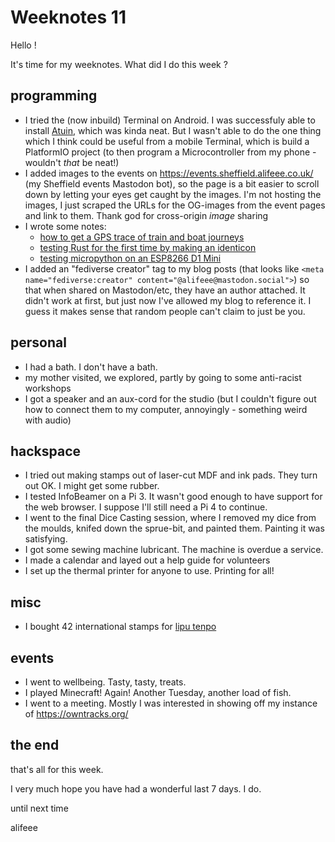 # Weeknotes 11

Hello !

It's time for my weeknotes. What did I do this week ?

## programming

- I tried the (now inbuild) Terminal on Android. I was successfuly able to install [Atuin](https://atuin.sh/), which was kinda neat. But I wasn't able to do the one thing which I think could be useful from a mobile Terminal, which is build a PlatformIO project (to then program a Microcontroller from my phone - wouldn't *that* be neat!)
- I added images to the events on <https://events.sheffield.alifeee.co.uk/> (my Sheffield events Mastodon bot), so the page is a bit easier to scroll down by letting your eyes get caught by the images. I'm not hosting the images, I just scraped the URLs for the OG-images from the event pages and link to them. Thank god for cross-origin *image* sharing
- I wrote some notes:
    - [how to get a GPS trace of train and boat journeys](https://blog.alifeee.co.uk/notes/how-to-get-a-gps-trace-of-train-and-boat-journeys/)
    - [testing Rust for the first time by making an identicon](https://blog.alifeee.co.uk/notes/testing-rust-for-the-first-time-by-making-an-identicon/)
    - [testing micropython on an ESP8266 D1 Mini](https://blog.alifeee.co.uk/notes/testing-micropython-on-an-esp-8266-d1-mini/)
- I added an "fediverse creator" tag to my blog posts (that looks like `<meta name="fediverse:creator" content="@alifeee@mastodon.social">`) so that when shared on Mastodon/etc, they have an author attached. It didn't work at first, but just now I've allowed my blog to reference it. I guess it makes sense that random people can't claim to just be you.

## personal

- I had a bath. I don't have a bath.
- my mother visited, we explored, partly by going to some anti-racist workshops
- I got a speaker and an aux-cord for the studio (but I couldn't figure out how to connect them to my computer, annoyingly - something weird with audio)

## hackspace

- I tried out making stamps out of laser-cut MDF and ink pads. They turn out OK. I might get some rubber.
- I tested InfoBeamer on a Pi 3. It wasn't good enough to have support for the web browser. I suppose I'll still need a Pi 4 to continue.
- I went to the final Dice Casting session, where I removed my dice from the moulds, knifed down the sprue-bit, and painted them. Painting it was satisfying.
- I got some sewing machine lubricant. The machine is overdue a service.
- I made a calendar and layed out a help guide for volunteers
- I set up the thermal printer for anyone to use. Printing for all!

## misc

- I bought 42 international stamps for [lipu tenpo](https://liputenpo.org/)

## events

- I went to wellbeing. Tasty, tasty, treats.
- I played Minecraft! Again! Another Tuesday, another load of fish.
- I went to a meeting. Mostly I was interested in showing off my instance of <https://owntracks.org/>

## the end

that's all for this week.

I very much hope you have had a wonderful last 7 days. I do.

until next time

alifeee
